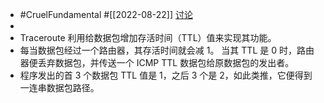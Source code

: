 - #CruelFundamental #[[2022-08-22]] [讨论](https://github.com/CYZH1307/CruelFundamental/tree/main/homework/202208/22)
-
- Traceroute 利用给数据包增加存活时间（TTL）值来实现其功能。
- 每当数据包经过一个路由器，其存活时间就会减 1。 当其 TTL 是 0 时，路由器便丢弃数据包，并传送一个 ICMP TTL 数据包给原数据包的发出者。
- 程序发出的首 3 个数据包 TTL 值是 1，之后 3 个是 2，如此类推，它便得到一连串数据包路径。